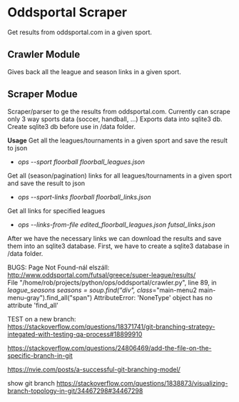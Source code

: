 # Oddsportal Scraper

Get results from oddsportal.com in a given sport.

## Crawler Module
Gives back all the league and season links in a given sport.

## Scraper Modue
Scraper/parser to ge the results from oddsportal.com. Currently can scrape only 3 way sports data (soccer, handball, ...)
Exports data into sqlite3 db.
Create sqlite3 db before use in /data folder.

**Usage**
Get all the leagues/tournaments in a given sport and save the result to json
- *ops --sport floorball floorball_leagues.json*

Get all (season/pagination) links for all leagues/tournaments in a given sport and save the result to json
- *ops --sport-links floorball floorball_links.json*

Get all links for specified leagues
 - *ops --links-from-file edited_floorball_leagues.json futsal_links.json*

After we have the necessary links we can download the results and save them into an sqlite3 database. First, we have to create a sqlite3 database in /data folder.





BUGS:
Page Not Found-nál elszáll:  
http://www.oddsportal.com/futsal/greece/super-league/results/  
File "/home/rob/projects/python/ops/oddsportal/crawler.py", line 89, in _league_seasons
seasons = soup.find("div", class_="main-menu2 main-menu-gray").find_all("span")
AttributeError: 'NoneType' object has no attribute 'find_all'

TEST on a new branch:  
https://stackoverflow.com/questions/18371741/git-branching-strategy-integated-with-testing-qa-process#18899910

https://stackoverflow.com/questions/24806469/add-the-file-on-the-specific-branch-in-git

https://nvie.com/posts/a-successful-git-branching-model/

show git branch
https://stackoverflow.com/questions/1838873/visualizing-branch-topology-in-git/34467298#34467298
